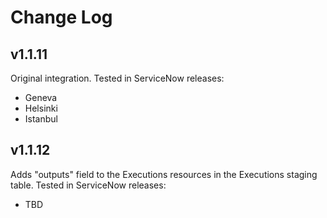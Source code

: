 # Change Log

## v1.1.11
Original integration.
Tested in ServiceNow releases:
- Geneva
- Helsinki
- Istanbul

## v1.1.12
Adds "outputs" field to the Executions resources in the Executions staging table.
Tested in ServiceNow releases:
- TBD
